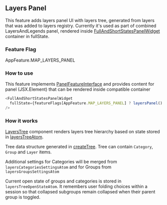 ## Layers Panel

This feature adds layers panel UI with layers tree, generated from layers that was added to layers registry.
Currently it's used as part of combined LayersAndLegends panel, rendered inside [FullAndShortStatesPanelWidget](/src/widgets/FullAndShortStatesPanelWidget/index.tsx) container in fullState.

### Feature Flag

AppFeature.MAP_LAYERS_PANEL

### How to use

This feature implements [PanelFeatureInterface](/src/types/featuresTypes.ts) and provides content for panel (JSX.Element) that can be rendered inside compatible container

```ts
<FullAndShortStatesPanelWidget
  fullState={featureFlags[AppFeature.MAP_LAYERS_PANEL] ? layersPanel() : null}
/>
```

### How it works

[LayersTree](/src/features/layers_panel/components/LayersTree/LayersTree.tsx) component renders layers tree hierarchy based on state stored in [layersTreeAtom](/src/core/logical_layers/atoms/layersTree/layersTree.ts).

Tree data structure generated in [createTree](/src/core/logical_layers/atoms/layersTree/createTree.ts).
Tree can contain `Category`, `Group` and `Layer` items.

Additional settings for Categories will be merged from `layersCategoriesSettingsAtom` and for Groups from `layersGroupsSettingsAtom`

Current open state of groups and categories is stored in `layersTreeOpenStateAtom`. It remembers user folding choices within a session so that collapsed subgroups remain collapsed when their parent group is toggled.
